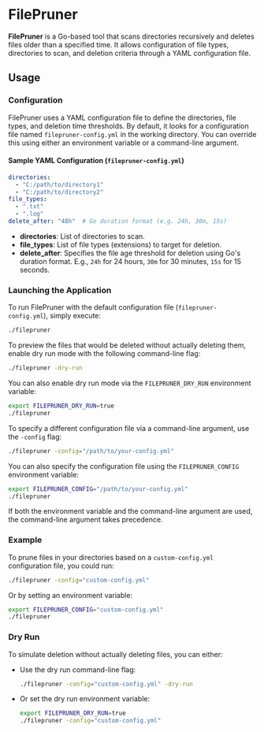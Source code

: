 # FilePruner

**FilePruner** is a Go-based tool that scans directories recursively and deletes files older than a specified time. It allows configuration of file types, directories to scan, and deletion criteria through a YAML configuration file.

## Usage

### Configuration

FilePruner uses a YAML configuration file to define the directories, file types, and deletion time thresholds. By default, it looks for a configuration file named `filepruner-config.yml` in the working directory. You can override this using either an environment variable or a command-line argument.

#### Sample YAML Configuration (`filepruner-config.yml`)

```yaml
directories:
  - "C:/path/to/directory1"
  - "C:/path/to/directory2"
file_types:
  - ".txt"
  - ".log"
delete_after: "48h"  # Go duration format (e.g. 24h, 30m, 15s)
```

- **directories**: List of directories to scan.
- **file_types**: List of file types (extensions) to target for deletion.
- **delete_after**: Specifies the file age threshold for deletion using Go's duration format. E.g., `24h` for 24 hours, `30m` for 30 minutes, `15s` for 15 seconds.

### Launching the Application

To run FilePruner with the default configuration file (`filepruner-config.yml`), simply execute:

```bash
./filepruner
```

To preview the files that would be deleted without actually deleting them, enable dry run mode with the following command-line flag:

```bash
./filepruner -dry-run
```

You can also enable dry run mode via the `FILEPRUNER_DRY_RUN` environment variable:

```bash
export FILEPRUNER_DRY_RUN=true
./filepruner
```

To specify a different configuration file via a command-line argument, use the `-config` flag:

```bash
./filepruner -config="/path/to/your-config.yml"
```

You can also specify the configuration file using the `FILEPRUNER_CONFIG` environment variable:

```bash
export FILEPRUNER_CONFIG="/path/to/your-config.yml"
./filepruner
```

If both the environment variable and the command-line argument are used, the command-line argument takes precedence.

### Example

To prune files in your directories based on a `custom-config.yml` configuration file, you could run:

```bash
./filepruner -config="custom-config.yml"
```

Or by setting an environment variable:

```bash
export FILEPRUNER_CONFIG="custom-config.yml"
./filepruner
```

### Dry Run
To simulate deletion without actually deleting files, you can either:

- Use the dry run command-line flag:

  ```bash
  ./filepruner -config="custom-config.yml" -dry-run
  ```

- Or set the dry run environment variable:

  ```bash
  export FILEPRUNER_DRY_RUN=true
  ./filepruner -config="custom-config.yml"
  ```